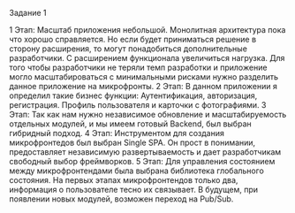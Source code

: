 Задание 1

1 Этап:
    Масштаб приложения небольшой. Монолитная архитектура пока что хорошо справляется. Но если будет приниматься решение в сторону расширения, то могут понадобиться дополнительные разработчики. С расширением функционала увеличиться нагрузка. Для того чтобы разработчики не теряли темп разработки и приложение могло масштабироваться с минимальными рисками нужно разделить данное приложение на микрофронты.
2 Этап:
    В данном приложении я определил такие бизнес функции:
        Аутентификация, авторизация, регистрация.
        Профиль пользователя и карточки с фотографиями.
3 Этап:
    Так как нам нужно независимое обновление и масштабируемость отдельных модулей, и мы имеем готовый Backend, был выбран гибридный подход.
4 Этап:
    Инструментом для создания микрофронтедов был выбран Single SPA. Он прост в понимании, предоставляет независимую развертываемость и дает разработчикам свободный выбор фреймворков.
5 Этап:
    Для управления состоянием между микрофронтендами была выбрана библиотека глобального состояния. На первых этапах микрофронтендов только два, информация о пользователе тесно их связывает. В будущем, при появлении новых модулей, возможен переход на Pub/Sub.